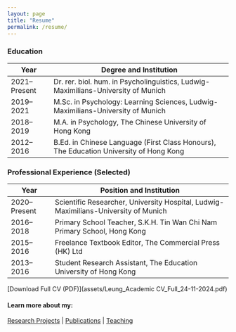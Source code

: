```yaml
---
layout: page
title: "Resume"
permalink: /resume/
---
```


### Education

| Year                  | Degree and Institution                                                                 |
|-----------------------|----------------------------------------------------------------------------------------|
| 2021–Present          | Dr. rer. biol. hum. in Psycholinguistics, Ludwig-Maximilians-University of Munich      |
| 2019–2021             | M.Sc. in Psychology: Learning Sciences, Ludwig-Maximilians-University of Munich        |
| 2018–2019             | M.A. in Psychology, The Chinese University of Hong Kong                                |
| 2012–2016             | B.Ed. in Chinese Language (First Class Honours), The Education University of Hong Kong |

### Professional Experience (Selected)

| Year                  | Position and Institution                                                               |
|-----------------------|----------------------------------------------------------------------------------------|
| 2020–Present          | Scientific Researcher, University Hospital, Ludwig-Maximilians-University of Munich    |                    
| 2016–2018             | Primary School Teacher, S.K.H. Tin Wan Chi Nam Primary School, Hong Kong               |
| 2015–2016             | Freelance Textbook Editor, The Commercial Press (HK) Ltd                               |
| 2013–2016             | Student Research Assistant, The Education University of Hong Kong                      |

[Download Full CV (PDF)](assets/Leung_Academic CV_Full_24-11-2024.pdf)

#### Learn more about my:
[Research Projects](https://msleungyi.github.io/mywebsite/projects/) |
[Publications](https://msleungyi.github.io/mywebsite/publications/) |
[Teaching](https://msleungyi.github.io/mywebsite/teaching/)
